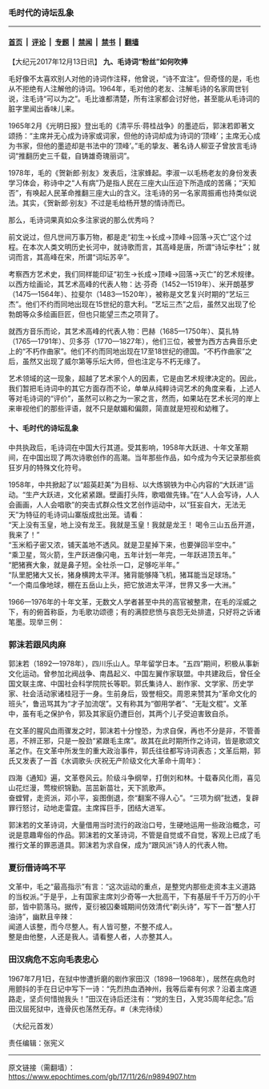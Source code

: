 ### 毛时代的诗坛乱象

---

#### [首页](../../../..?n9894907) &nbsp;|&nbsp; [评论](../../../../../epoch-comment?n9894907) &nbsp;|&nbsp; [专题](../../../../../epoch-special?n9894907) &nbsp;|&nbsp; [禁闻](../../../../../epoch-news?n9894907) &nbsp;|&nbsp; [禁书](../../../../../books?n9894907) &nbsp;|&nbsp; [翻墙](https://github.com/gfw-breaker/nogfw/blob/master/README.md?n9894907)


<div class="post_content" id="artbody" itemprop="articleBody">
 <!-- article content begin -->
 <p>
  【大纪元2017年12月13日讯】
  <strong>
   九、毛诗词“粉丝”如何吹捧
  </strong>
 </p>
 <p>
  毛好像不太喜欢别人对他的诗词作注释，他曾说，“诗不宜注”。但奇怪的是，毛也从不拒绝有人注解他的诗词。1964年，毛对他的老友、注解毛诗的名家周世钊说，注毛诗“可以为之”。毛比谁都清楚，所有注家都会讨好他，甚至能从毛诗词的脏字里闻出香味儿来。
 </p>
 <p>
  1965年2月《光明日报》登出毛的《清平乐‧蒋桂战争》的墨迹后，郭沫若即著文颂扬：“主席并无心成为诗家或词家，但他的诗词却成为诗词的‘顶峰’；主席无心成为书家，但他的墨迹却是书法中的‘顶峰’。”毛的挚友、著名诗人柳亚子曾放言毛诗词“推翻历史三千载，自铸雄奇瑰丽词”。
 </p>
 <p>
  1978年，毛的《贺新郎‧别友》发表后，注家蜂起。李淑一以毛杨老友的身份发表学习体会，称诗中之“人有病”乃是指人民在三座大山压迫下所造成的苦痛；“天知否”，有唤起人民革命推翻三座大山的含义。注毛诗的另一名家周振甫也持类似说法。其实，《贺新郎‧别友》不过是毛给杨开慧的情诗而已。
 </p>
 <p>
  那么，毛诗词果真如众多注家说的那么优秀吗？
 </p>
 <p>
  前文说过，但凡世间万事万物，都是走“初生→长成→顶峰→回落→灭亡”这个过程。在本次人类文明历史长河中，就诗歌而言，其高峰是唐，所谓“诗坛李杜”；就词而言，其高峰在宋，所谓“词坛苏辛”。
 </p>
 <p>
  考察西方艺术史，我们同样能印证“初生→长成→顶峰→回落→灭亡”的艺术规律。以西方绘画论，其艺术高峰的代表人物：达‧芬奇（1452—1519年）、米开朗基罗（1475—1564年）、拉斐尔（1483—1520年），被称是文艺复兴时期的“艺坛三杰”。他们不约而同地出现在15世纪的意大利。“艺坛三杰”之后，虽然又出现了伦勃朗等众多绘画巨匠，但也只能望三杰之项背了。
 </p>
 <p>
  就西方音乐而论，其艺术高峰的代表人物：巴赫（1685—1750年）、莫扎特（1765—1791年）、贝多芬（1770—1827年），他们三位，被誉为西方古典音乐史上的“不朽作曲家”。他们不约而同地出现在17至18世纪的德国。“不朽作曲家”之后，虽然又出现了威尔第等乐坛大师，但也注定与不朽无缘了。
 </p>
 <p>
  艺术领域的这一现象，超越了艺术家个人的因素，它是由艺术规律决定的。因此，我们暂把毛诗词中的其它方面存而不论，单单从纯粹诗词艺术的角度来看，上述人等对毛诗词的“评价”，虽然可以称之为一家之言，然而，如果站在艺术长河的岸上来审视他们的那些评语，就不只是献媚和偏颇，简直就是短视和幼稚了。
 </p>
 <h4>
  十、毛时代的诗坛乱象
 </h4>
 <p>
  中共执政后，毛诗词在中国大行其道。受其影响，1958年大跃进、十年文革期间，在中国出现了两次诗歌创作的高潮。当年那些作品，如今成为今天记录那些疯狂岁月的特殊文化符号。
 </p>
 <p>
  1958年，中共掀起了以“超英赶美”为目标、以大炼钢铁为中心内容的“大跃进”运动。“生产大跃进，文化紧紧跟。壁画打头阵，歌唱做先锋。”在“人人会写诗，人人会画画，人人会唱歌”的突击式群众性文艺创作运动中，以“狂妄自大，无法无天”为特征的毛诗词山寨版成批出笼。请看：
  <br/>
  “天上没有玉皇，地上没有龙王。我就是玉皇！我就是龙王！ 喝令三山五岳开道，我来了！”
  <br/>
  “玉米稻子密又浓，铺天盖地不透风。就是卫星掉下来，也要弹回半空中。”
  <br/>
  “乘卫星，驾火箭，生产跃进像闪电，五年计划一年完，一年跃进顶五年。”
  <br/>
  “肥猪赛大象，就是鼻子短。全社杀一口，足够吃半年。”
  <br/>
  “队里肥猪大又长，猪身横跨太平洋。猪背能够降飞机，猪耳能当足球场。”
  <br/>
  “一个南瓜像地球，棚在五岳山上头，把它放进太平洋，世界又多一大洲。”
 </p>
 <p>
  1966—1976年的十年文革，无数文人学者甚至中共的高官被整肃，在毛的淫威之下，有的俯首称臣，为毛歌功颂德；有的满腔悲愤与哀怨无处排遣，只好将之诉诸笔墨。现举三例：
 </p>
 <h3>
  郭沫若跟风肉麻
 </h3>
 <p>
  郭沫若（1892—1978年），四川乐山人。早年留学日本。“五四”期间，积极从事新文化运动。曾参加北阀战争、南昌起义、中国左翼作家联盟。中共建政后，曾任全国文联主席、中国社会科学院院长等职。郭氏集诗人、剧作家、文学家、历史学家、社会活动家诸桂冠于一身。生前身后，毁誉相交。周恩来赞其为“革命文化的班头”，鲁迅骂其为“才子加流氓”。又有称其为“御用学者”、“无耻文棍”。文革中，虽有毛之保护令，郭及其家庭仍遭巨创，其两个儿子受迫害致自杀。
 </p>
 <p>
  在文革的腥风血雨骤发之时，郭沫若十分惶恐，为求自保，再也不分是非，不管善恶，不辨正邪，只是一股劲“紧跟毛主席”。故其在此时期所作之诗词，皆是歌颂文革之作。在文革中所发生的重大政治事件，郭氏往往都写诗词表态；文革后期，郭氏又发表了一首《水调歌头‧庆祝无产阶级文化大革命十周年》：
 </p>
 <p>
  四海《通知》遍，文革卷风云。阶级斗争纲举，打倒刘和林。十载春风化雨，喜见山花烂漫，莺梭织锦勤。茁茁新苗壮，天下凯歌声。
  <br/>
  奋螳臂，走资派，邓小平，妄图倒退，奈“翻案不得人心”。“三项为纲”批透，复辟罪行怒讨，动地走雷霆。主席挥巨手，团结大进军。
 </p>
 <p>
  郭沫若的文革诗词，大量借用当时流行的政治口号，生硬地运用一些政治概念，可说是意趣卑俗的作品。郭沫若的文革诗词，不管是自觉或不自觉，客观上已成了毛推行文革的罪恶道具。郭沫若为求自保，成为“跟风派”诗人的代表人物。
 </p>
 <h3>
  夏衍借诗鸣不平
 </h3>
 <p>
  文革中，毛之“最高指示”有言：“这次运动的重点，是整党内那些走资本主义道路的当权派。”于是乎，上有国家主席刘少奇等一大批高干，下有基层千千万万的小干部，皆中箭落马。据传，夏衍被囚秦城期间仿效清代“剃头诗”，写下一首“整人打油诗”，幽默且辛辣：
  <br/>
  闻道人该整，而今尽整人。有人皆可整，不整不成人。
  <br/>
  整是由他整，人还是我人。请看整人者，人亦整其人。
 </p>
 <h3>
  田汉病危不忘向毛表忠心
 </h3>
 <p>
  1967年7月1日，在狱中惨遭折磨的剧作家田汉（1898—1968年），居然在病危时用颤抖的手在日记中写下一诗：“先烈热血洒神州，我等后辈有何求？沿着主席道路走，坚贞何惜抛我头！”田汉在诗后还注有：“党的生日，入党35周年纪念。”后田汉屈死狱中，连骨灰也荡然无存。#（未完待续）
 </p>
 <p>
  （大纪元首发）
 </p>
 <p>
  责任编辑：张宪义
 </p>
 <!-- article content end -->
 <div id="below_article_ad">
 </div>
</div>


---

原文链接（需翻墙）：https://www.epochtimes.com/gb/17/11/26/n9894907.htm